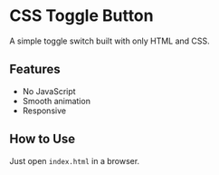# CSS Toggle Button

A simple toggle switch built with only HTML and CSS.

## Features
- No JavaScript
- Smooth animation
- Responsive


## How to Use
Just open `index.html` in a browser.


